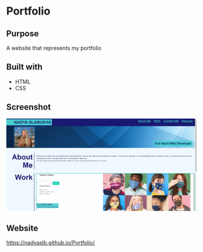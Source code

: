 # Portfolio

## Purpose
A website that represents my portfolio

## Built with
* HTML
* CSS

## Screenshot
![Screenshot](https://github.com/NadyaSlb/Portfolio/blob/main/assets/images/Screenshot_2.jpg)
## Website
https://nadyaslb.github.io/Portfolio/

